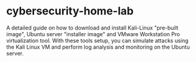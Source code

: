 # cybersecurity-home-lab
A detailed guide on how to download and install Kali-Linux "pre-built image", Ubuntu server "installer image" and VMware Workstation Pro virtualization tool. With these tools setup, you can simulate attacks using the Kali Linux VM and perform log analysis and monitoring on the Ubuntu server.
